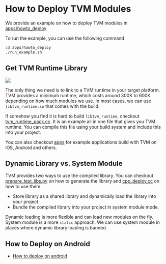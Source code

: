 How to Deploy TVM Modules
=========================
We provide an example on how to deploy TVM modules in [apps/howto_deploy](https://github.com/dmlc/tvm/tree/master/apps/howto_deploy)

To run the example, you can use the following command

```bash
cd apps/howto_deploy
./run_example.sh
```

Get TVM Runtime Library
-----------------------

![](http://www.tvmlang.org/images/release/tvm_flexible.png)

The only thing we need is to link to a TVM runtime in your target platform.
TVM provides a minimum runtime, which costs around 300K to 600K depending on how much modules we use.
In most cases, we can use ```libtvm_runtime.so``` that comes with the build.

If somehow you find it is hard to build ```libtvm_runtime```, checkout [tvm_runtime_pack.cc](https://github.com/dmlc/tvm/tree/master/apps/howto_deploy/tvm_runtime_pack.cc).
It is an example all in one file that gives you TVM runtime.
You can compile this file using your build system and include this into your project.

You can also checkout [apps](https://github.com/dmlc/tvm/tree/master/apps/) for example applications build with TVM on iOS, Android and others.

Dynamic Library vs. System Module
---------------------------------
TVM provides two ways to use the compiled library.
You can checkout [prepare_test_libs.py](https://github.com/dmlc/tvm/tree/master/apps/howto_deploy/prepare_test_libs.py)
on how to generate the library and [cpp_deploy.cc](https://github.com/dmlc/tvm/tree/master/apps/howto_deploy/cpp_deploy.cc) on how to use them.

- Store library as a shared library and dynamically load the library into your project.
- Bundle the compiled library into your project in system module mode.

Dynamic loading is more flexible and can load new modules on the fly. System module is a more ```static``` approach.  We can use system module in places where dynamic library loading is banned.


How to Deploy on Android
------------------------
- [How to deploy on android](deploy_android.md)